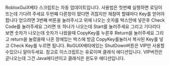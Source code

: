 RobloxGuiX베타 스크립트는 자동 업데이트입니다.
사용법은 첫번쨰 실행하면 로딩이 뜨는데 기다려 주세요
두번쨰 다른창이 떴다면 귀찮지만 재참여 할떄마다 Key를 얻어야 합니다
얻으려면 3번쨰 버튼을 눌러주시고
위에 나오는 숫자를 박스안에 넣은후 Check Code를 눌러주세요
그러면 또 하나가 나오는데 Start를 눌러주세요
그리고 기다리다 보면 숫자가 나오는데
숫자가 나왔을때 CopyKey를 누른후 Return을 눌러주세요
그리고 return을 눌렀을때 나온 창에있는 박스에 방금 CopyKey를눌러서 복사된 Key를 넣고
Check Key를 누르면 됩니다.
RoGUIX베타에있는 ShutDown버튼은 VIP만 사용할수있으니 알아두세요.
참고로 이스크립트는 유료이며 클래식 에디션입니다.
VIP버전은 곧나오는데 그건 Java에디션이고 클래식은 윈도우 에디션입니다.
